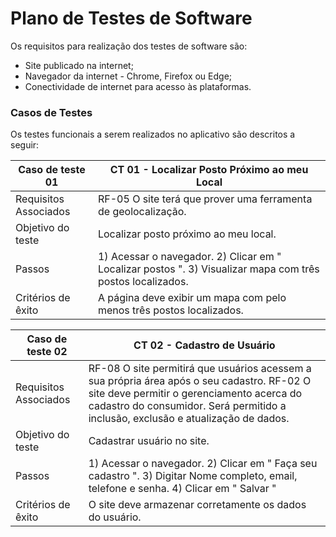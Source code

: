 # Plano de Testes de Software
Os requisitos para realização dos testes de software são:
- Site publicado na internet;
- Navegador da internet - Chrome, Firefox ou Edge;
- Conectividade de internet para acesso às plataformas.

 
### Casos de Testes
Os testes funcionais a serem realizados no aplicativo são descritos a seguir:

|Caso de teste 01     | CT 01 - Localizar Posto Próximo ao meu Local |
|-------|-------------------------
|Requisitos Associados | 	 RF-05 O site terá que prover uma ferramenta de geolocalização.
|Objetivo do teste| Localizar posto próximo ao meu local. |
|Passos |	1) Acessar o navegador.	2) Clicar em " Localizar postos ". 3) Visualizar mapa com três postos localizados.|
|Critérios de êxito| A página deve exibir um mapa com pelo menos três postos localizados. |

|Caso de teste 02     | CT 02 - Cadastro de Usuário |
|-------|-------------------------
|Requisitos Associados | 	 RF-08 O site permitirá que usuários acessem a sua própria área após o seu cadastro. RF-02 O site deve permitir o gerenciamento acerca do cadastro do consumidor. Será permitido a inclusão, exclusão e atualização de dados.
|Objetivo do teste| Cadastrar usuário no site. |
|Passos |	1) Acessar o navegador.	2) Clicar em " Faça seu cadastro ". 3) Digitar Nome completo, email, telefone e senha. 4) Clicar em " Salvar "|
|Critérios de êxito| O site deve armazenar corretamente os dados do usuário. |


